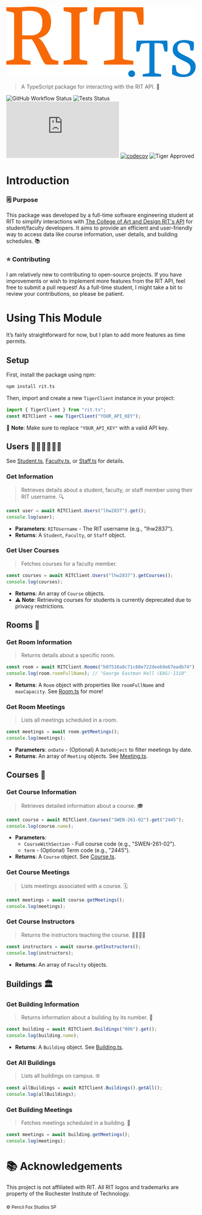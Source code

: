 ![RIT.ts](https://github.com/PencilFoxStudios/RIT.ts/blob/main/RITTSLOGO.png?raw=true)
> A TypeScript package for interacting with the RIT API. 🦁

![GitHub Workflow Status](https://img.shields.io/github/actions/workflow/status/PencilFoxStudios/rit.ts/build.yml)
![Tests Status](https://img.shields.io/github/actions/workflow/status/PencilFoxStudios/RIT.ts/test.yml?label=tests)
![npm](https://img.shields.io/npm/v/rit.ts)
[![codecov](https://codecov.io/gh/PencilFoxStudios/RIT.ts/graph/badge.svg?token=TT32PR0E8E)](https://codecov.io/gh/PencilFoxStudios/RIT.ts)
![Tiger Approved](https://img.shields.io/badge/Tiger-Approved-orange)


# Introduction
### 🗒️ Purpose
This package was developed by a full-time software engineering student at RIT to simplify interactions with [The College of Art and Design RIT's API](https://api.rit.edu) for student/faculty developers. It aims to provide an efficient and user-friendly way to access data like course information, user details, and building schedules. 📚

### ⭐ Contributing
I am relatively new to contributing to open-source projects. If you have improvements or wish to implement more features from the RIT API, feel free to submit a pull request! As a full-time student, I might take a bit to review your contributions, so please be patient.


# Using This Module
It’s fairly straightforward for now, but I plan to add more features as time permits.

## Setup
First, install the package using npm:

```sh
npm install rit.ts
```

Then, import and create a new `TigerClient` instance in your project:

```ts
import { TigerClient } from "rit.ts";
const RITClient = new TigerClient("YOUR_API_KEY");
```

📝 **Note**: Make sure to replace `"YOUR_API_KEY"` with a valid API key.

## Users 🧑‍🎓👩‍🏫👨‍💼
See [Student.ts](https://github.com/PencilFoxStudios/RIT.ts/blob/main/src/RIT.TS/Objects/Student.ts), [Faculty.ts](https://github.com/PencilFoxStudios/RIT.ts/blob/main/src/RIT.TS/Objects/Faculty.ts), or [Staff.ts](https://github.com/PencilFoxStudios/RIT.ts/blob/main/src/RIT.TS/Objects/Staff.ts) for details.

### Get Information
> Retrieves details about a student, faculty, or staff member using their RIT username. 🔍

```ts
const user = await RITClient.Users("lhw2837").get();
console.log(user);
```

- **Parameters**: `RITUsername` - The RIT username (e.g., "lhw2837").
- **Returns**: A `Student`, `Faculty`, or `Staff` object.

### Get User Courses
> Fetches courses for a faculty member. 

```ts
const courses = await RITClient.Users("lhw2837").getCourses();
console.log(courses);
```

- **Returns**: An array of `Course` objects.
- **⚠️ Note**: Retrieving courses for students is currently deprecated due to privacy restrictions.



## Rooms 🏫
### Get Room Information
> Returns details about a specific room. 

```ts
const room = await RITClient.Rooms("b07510a8c71c60e722deeb9e67eadb74").get();
console.log(room.roomFullName); // "George Eastman Hall (EAS)-1310"
```

- **Returns**: A `Room` object with properties like `roomFullName` and `maxCapacity`. See [Room.ts](https://github.com/PencilFoxStudios/RIT.ts/blob/main/src/RIT.TS/Objects/Room.ts) for more!

### Get Room Meetings
> Lists all meetings scheduled in a room. 

```ts
const meetings = await room.getMeetings();
console.log(meetings);
```

- **Parameters**: `onDate` - (Optional) A `DateObject` to filter meetings by date.
- **Returns**: An array of `Meeting` objects. See [Meeting.ts](https://github.com/PencilFoxStudios/RIT.ts/blob/main/src/RIT.TS/Objects/Meeting.ts).



## Courses 📘
### Get Course Information
> Retrieves detailed information about a course. 🎓

```ts
const course = await RITClient.Courses("SWEN-261-02").get("2445");
console.log(course.name);
```

- **Parameters**: 
  - `CourseWithSection` - Full course code (e.g., "SWEN-261-02").
  - `term` - (Optional) Term code (e.g., "2445").
- **Returns**: A `Course` object. See [Course.ts](https://github.com/PencilFoxStudios/RIT.ts/blob/main/src/RIT.TS/Objects/Course.ts).

### Get Course Meetings
> Lists meetings associated with a course. 🗓️

```ts
const meetings = await course.getMeetings();
console.log(meetings);
```

### Get Course Instructors
> Returns the instructors teaching the course. 👩‍🏫👨‍🏫

```ts
const instructors = await course.getInstructors();
console.log(instructors);
```

- **Returns**: An array of `Faculty` objects.



## Buildings 🏛️
### Get Building Information
> Returns information about a building by its number. 🔢

```ts
const building = await RITClient.Buildings("006").get();
console.log(building.name);
```

- **Returns**: A `Building` object. See [Building.ts](https://github.com/PencilFoxStudios/RIT.ts/blob/main/src/RIT.TS/Objects/Building.ts).

### Get All Buildings
> Lists all buildings on campus. 🌐

```ts
const allBuildings = await RITClient.Buildings().getAll();
console.log(allBuildings);
```

### Get Building Meetings
> Fetches meetings scheduled in a building. 📅

```ts
const meetings = await building.getMeetings();
console.log(meetings);
```



# 📚 Acknowledgements
This project is not affiliated with RIT. All RIT logos and trademarks are property of the Rochester Institute of Technology.

<sub>© Pencil Fox Studios SP</sub>